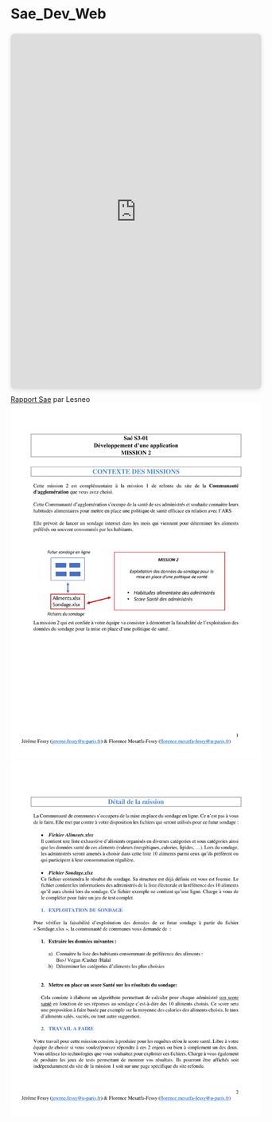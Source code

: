 # Sae_Dev_Web
<div style="position: relative; width: 100%; height: 0; padding-top: 141.4286%;
 padding-bottom: 0; box-shadow: 0 2px 8px 0 rgba(63,69,81,0.16); margin-top: 1.6em; margin-bottom: 0.9em; overflow: hidden;
 border-radius: 8px; will-change: transform;">
  <iframe loading="lazy" style="position: absolute; width: 100%; height: 100%; top: 0; left: 0; border: none; padding: 0;margin: 0;"
    src="https:&#x2F;&#x2F;www.canva.com&#x2F;design&#x2F;DAFQh0t4Q3o&#x2F;view?embed" allowfullscreen="allowfullscreen" allow="fullscreen">
  </iframe>
</div>
<a href="https:&#x2F;&#x2F;www.canva.com&#x2F;design&#x2F;DAFQh0t4Q3o&#x2F;view?utm_content=DAFQh0t4Q3o&amp;utm_campaign=designshare&amp;utm_medium=embeds&amp;utm_source=link" target="_blank" rel="noopener">Rapport Sae</a> par Lesneo
<img src="SUJET-SAE-S3_Mission_2-2-1.png"/>
<img src="SUJET-SAE-S3_Mission_2-2-2.png"/>

